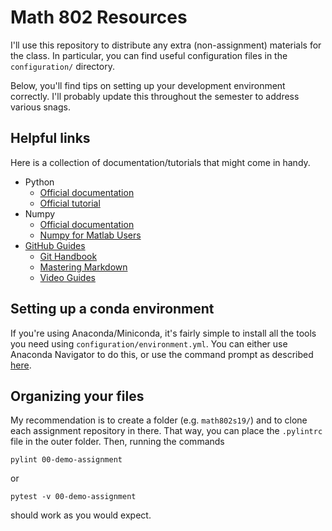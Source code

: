# Math 802 Resources

I'll use this repository to distribute any extra (non-assignment) materials for the class.  In particular, you can find useful configuration files in the ``configuration/`` directory.

Below, you'll find tips on setting up your development environment correctly.  I'll probably update this throughout the semester to address various snags.

## Helpful links

Here is a collection of documentation/tutorials that might come in handy.

- Python
    - [Official documentation](https://docs.python.org/3/)
    - [Official tutorial](https://docs.python.org/3/tutorial/index.html)
- Numpy
    - [Official documentation](https://docs.scipy.org/doc/numpy/)
    - [Numpy for Matlab Users](https://docs.scipy.org/doc/numpy-1.15.0/user/numpy-for-matlab-users.html)
- [GitHub Guides](https://guides.github.com/)
    - [Git Handbook](https://guides.github.com/introduction/git-handbook/)
    - [Mastering Markdown](https://guides.github.com/features/mastering-markdown/)
    - [Video Guides](https://www.youtube.com/githubguides)

## Setting up a conda environment

If you're using Anaconda/Miniconda, it's fairly simple to install all the tools you need using ``configuration/environment.yml``.  You can either use Anaconda Navigator to do this, or use the command prompt as described [here](https://conda.io/docs/user-guide/tasks/manage-environments.html#creating-an-environment-from-an-environment-yml-file).

## Organizing your files

My recommendation is to create a folder (e.g. ``math802s19/``) and to clone each assignment repository in there.  That way, you can place the ``.pylintrc`` file in the outer folder.  Then, running the commands

    pylint 00-demo-assignment

or

    pytest -v 00-demo-assignment

should work as you would expect.